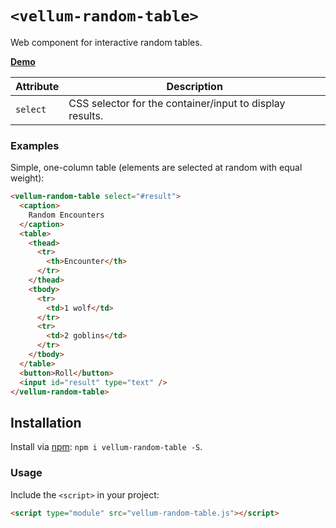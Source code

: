 # `<vellum-random-table>`

Web component for interactive random tables.

**[Demo](https://grislyeye.github.io/vellum-random-table/)**

| Attribute | Description                                              |
| --------- | -------------------------------------------------------- |
| `select`  | CSS selector for the container/input to display results. |

### Examples

Simple, one-column table (elements are selected at random with equal weight):

```html
<vellum-random-table select="#result">
  <caption>
    Random Encounters
  </caption>
  <table>
    <thead>
      <tr>
        <th>Encounter</th>
      </tr>
    </thead>
    <tbody>
      <tr>
        <td>1 wolf</td>
      </tr>
      <tr>
        <td>2 goblins</td>
      </tr>
    </tbody>
  </table>
  <button>Roll</button>
  <input id="result" type="text" />
</vellum-random-table>
```

## Installation

Install via [npm](https://www.npmjs.com/package/@daviddarnes/component-name): `npm i vellum-random-table -S`.

### Usage

Include the `<script>` in your project:

```html
<script type="module" src="vellum-random-table.js"></script>
```
